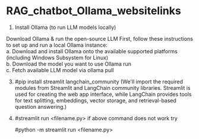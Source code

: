 # RAG_chatbot_Ollama_websitelinks

1. Install Ollama (to run LLM models locally)

Download Ollama & run the open-source LLM
First, follow these instructions to set up and run a local Ollama instance:\
a. Download and install Ollama onto the available supported platforms (including Windows Subsystem for Linux)\
b. Download the model you want to use Ollama run <mistral>\
c. Fetch available LLM model via ollama pull <mistral>

3. #pip install streamlit langchain_community
(We'll import the required modules from Streamlit and LangChain community libraries. Streamlit is used for creating the web app interface, while LangChain provides tools for text splitting, embeddings, vector storage, and retrieval-based question answering.)

4. #streamlit run <filename.py> 
if above command does not work try 

   #python -m streamlit run <filename.py>
